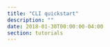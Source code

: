 ```yaml
---
title: "CLI quickstart"
description: ""
date: 2018-01-30T00:00:00-04:00
section: tutorials
---
```


